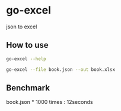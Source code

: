 # go-excel
json to excel

## How to use

```bash
go-excel --help
```

```bash
go-excel --file book.json --out book.xlsx
```

## Benchmark

book.json * 1000 times : 12seconds